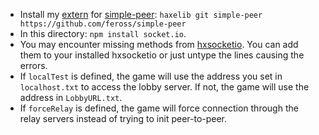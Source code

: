 - Install my [extern](https://github.com/melonin/haxe-simple-peer) for [simple-peer](https://github.com/feross/simple-peer): `haxelib git simple-peer https://github.com/feross/simple-peer`
- In this directory: `npm install socket.io`.
- You may encounter missing methods from [hxsocketio](https://github.com/gogoprog/hxsocketio). You can add them to your installed hxsocketio or just untype the lines causing the errors.
- If `localTest` is defined, the game will use the address you set in `localhost.txt` to access the lobby server. If not, the game will use the address in `LobbyURL.txt`.
- If `forceRelay` is defined, the game will force connection through the relay servers instead of trying to init peer-to-peer.
